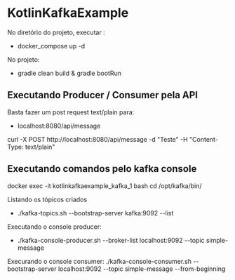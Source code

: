 # KotlinKafkaExample

No diretório do projeto, executar :
- docker_compose up -d

No projeto:
- gradle clean build & gradle bootRun

## Executando Producer / Consumer pela API

Basta fazer um post request text/plain para: 

- localhost:8080/api/message 

curl -X POST http://localhost:8080/api/message -d "Teste" -H "Content-Type: text/plain"

## Executando comandos pelo kafka console

docker exec -it kotlinkafkaexample_kafka_1 bash
cd /opt/kafka/bin/

Listando os tópicos criados
- ./kafka-topics.sh --bootstrap-server kafka:9092 --list

Executando o console producer: 
- ./kafka-console-producer.sh --broker-list localhost:9092 --topic simple-message

Execurando o console consumer:
./kafka-console-consumer.sh --bootstrap-server localhost:9092 --topic simple-message --from-beginning


